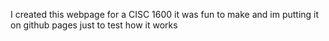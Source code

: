 I created this webpage for a CISC 1600 it was fun to make and im putting it on github pages just to test how it works 